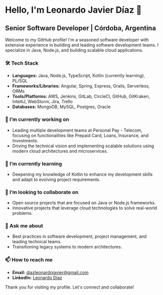 # Hello, I'm Leonardo Javier Díaz 👋

## Senior Software Developer | Córdoba, Argentina

Welcome to my GitHub profile! I'm a seasoned software developer with extensive experience in building and leading software development teams. I specialize in Java, Node.js, and building scalable cloud applications.

### 🛠 Tech Stack

- **Languages:** Java, Node.js, TypeScript, Kotlin (currently learning), PL/SQL
- **Frameworks/Libraries:** Angular, Spring, Express, Grails, Serverless, ORMs
- **Tools/Platforms:** AWS, Jenkins, GitLab, CircleCI, GitHub, GitKraken, IntelliJ, WebStorm, Jira, Trello
- **Databases:** MongoDB, MySQL, Postgres, Oracle

### 🔭 I’m currently working on

- Leading multiple development teams at Personal Pay - Telecom, focusing on functionalities like Prepaid Card, Loans, Insurance, and Investments.
- Driving the technical vision and implementing scalable solutions using modern cloud architectures and microservices.

### 🌱 I’m currently learning

- Deepening my knowledge of Kotlin to enhance my development skills and adapt to evolving project requirements.

### 👯 I’m looking to collaborate on

- Open source projects that are focused on Java or Node.js frameworks.
- Innovative projects that leverage cloud technologies to solve real-world problems.

### 💬 Ask me about

- Best practices in software development, project management, and leading technical teams.
- Transitioning legacy systems to modern architectures.

### 📫 How to reach me

- **Email:** diazleonardojavier@gmail.com
- **LinkedIn:** [Leonardo Díaz](https://www.linkedin.com/in/leonardojdiaz)


Thank you for visiting my profile. Let's connect and collaborate!
